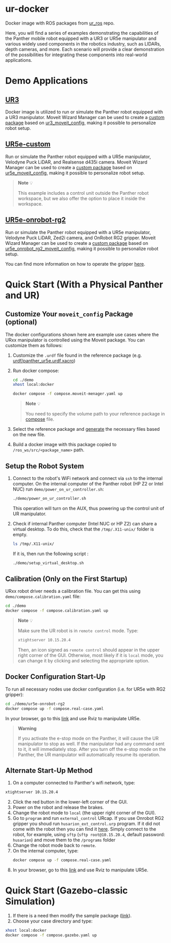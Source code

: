 # ur-docker
Docker image with ROS packages from [ur_ros](https://github.com/husarion/ur_ros) repo. 

Here, you will find a series of examples demonstrating the capabilities of the Panther mobile robot equipped with a UR3 or UR5e manipulator and various widely used components in the robotics industry, such as LIDARs, depth cameras, and more. Each scenario will provide a clear demonstration of the possibilities for integrating these components into real-world applications.

# Demo Applications

## [UR3](./demo/ur3/)

Docker image is utilized to run or simulate the Panther robot equipped with a UR3 manipulator. Moveit Wizard Manager can be used to create a [custom package](#customize-your-moveit_config-package-optional) based on [ur3_moveit_config](https://github.com/husarion/ur_ros/tree/main/ur3_moveit_config), making it possible to personalize robot setup.

## [UR5e-custom](./demo/ur5e-custom/)

Run or simulate the Panther robot equipped with a UR5e manipulator, Velodyne Puck LiDAR, and Realsense d435i camera. Moveit Wizard Manager can be used to create a [custom package](#customize-your-moveit_config-package-optional) based on [ur5e_moveit_config](https://github.com/husarion/ur_ros/tree/main/ur5e_moveit_config), making it possible to personalize robot setup.

> **Note** 💡
>
> This example includes a control unit outside the Panther robot workspace, but we also offer the option to place it inside the workspace.

## [UR5e-onrobot-rg2](./demo/ur5e-onrobot-rg2/)

Run or simulate the Panther robot equipped with a UR5e manipulator, Velodyne Puck LiDAR, Zed2i camera, and OnRobot RG2 gripper. Moveit Wizard Manager can be used to create a [custom package](#customize-your-moveit_config-package-optional) based on [ur5e_onrobot_rg2_moveit_config](https://github.com/husarion/ur_ros/tree/main/ur5e_onrobot_rg2_moveit_config), making it possible to personalize robot setup.

You can find more information on how to operate the gripper [here](https://github.com/husarion/ur-onrobot-rg2-docker).

# Quick Start (With a Physical Panther and UR)

## Customize Your `moveit_config` Package (optional)
The docker configurations shown here are example use cases where the URxx manipulator is controlled using the Moveit package. You can customize them as follows:
1. Customize the `.urdf` file found in the reference package (e.g. [urdf/panther_ur5e.urdf.xacro](https://github.com/husarion/ur_ros/blob/main/ur5e_moveit_config/urdf/panther_ur5e.urdf.xacro)) 
   
2. Run docker compose:
    ```bash
    cd ./demo
    xhost local:docker

    docker compose -f compose.moveit-menager.yaml up
    ```
    > **Note** 💡
    >
    > You need to specify the volume path to your reference package in [compose](https://github.com/husarion/ur-docker/blob/9bf6dfb80d2dac7b4e5c7fb9835e1a80c7d3afe6/demo/compose.moveit-menager.yaml#L17) file. 

3. Select the reference package and [generate](http://docs.ros.org/en/hydro/api/moveit_setup_assistant/html/doc/tutorial.html) the necessary files based on the new file.
4. Build a docker image with this package copied to `/ros_ws/src/<package_name>` path.

## Setup the Robot System
1. Connect to the robot's WiFi network and connect via `ssh` to the internal computer. On the internal computer of the Panther robot (HP Z2 or Intel NUC) run `demo/power_on_ur_controller.sh`:
    ```bash
    ./demo/power_on_ur_controller.sh
    ``` 
    This operation will turn on the AUX, thus powering up the control unit of UR manipulator.

2. Check if internal Panther computer (Intel NUC or HP Z2) can share a virtual desktop. To do this, check that the `/tmp/.X11-unix/` folder is empty. 
    ```bash
    ls /tmp/.X11-unix/
    ```
    If it is, then run the following script :
    ```bash
    ./demo/setup_virtual_desktop.sh
    ```
## Calibration (Only on the First Startup)
URxx robot driver needs a calibration file. You can get this using `demo/compose.calibration.yaml` file:
```bash
cd ./demo
docker compose -f compose.calibration.yaml up
```
> **Note** 💡
>
> Make sure the UR robot is in `remote control` mode. Type:
> ```bash
> xtightserver 10.15.20.4
> ```
> Then, an icon signed as `remote control` should appear in the upper right corner of the GUI. Otherwise, most likely if it is `local` mode, you can change it by clicking and selecting the appropriate option.
## Docker Configuration Start-Up
To run all necessary nodes use docker configuration (i.e. for UR5e with RG2 gripper):
```bash
cd ./demo/ur5e-onrobot-rg2
docker compose up -f compose.real-case.yaml
```

In your browser, go to this [link](http://10.15.20.3:8080/vnc.html) and use Rviz to manipulate UR5e.

> **Warning** 
> 
> If you activate the e-stop mode on the Panther, it will cause the UR manipulator to stop as well. If the manipulator had any command sent to it, it will immediately stop. After you turn off the e-stop mode on the Panther, the UR manipulator will automatically resume its operation.

## Alternate Start-Up Method

1. On a computer connected to Panther's wifi network, type:
```bash
xtightserver 10.15.20.4
```

2. Click the red button in the lower-left corner of the GUI.
3. Power on the robot and release the brakes.
4. Change the robot mode to `local` (the upper right corner of the GUI).
5. Go to `program` and run `external_control` URcap. If you use Onrobot RG2 gripper you shoud run `husarion_ext_control.urp` program. If it did not come with the robot then you can find it [here](https://github.com/husarion/ur-onrobot-rg2-docker/tree/main/ur-programs). Simply connect to the robot, for example, using `sftp` (`sftp root@10.15.20.4`, default password: `husarion`) and move them to the `/programs` folder 
6. Change the robot mode back to `remote`.
7. On the internal computer, type:
    ```bash
    docker compose up -f compose.real-case.yaml
    ```
8. In your browser, go to this [link](http://10.15.20.3:8080/vnc.html) and use Rviz to manipulate UR5e.

# Quick Start (Gazebo-classic Simulation)
1. If there is a need then modify the sample package ([link](#customize-your-moveit_config-package)).
2. Choose your case directory and type:
```bash
xhost local:docker
docker compose -f compose.gazebo.yaml up
```
